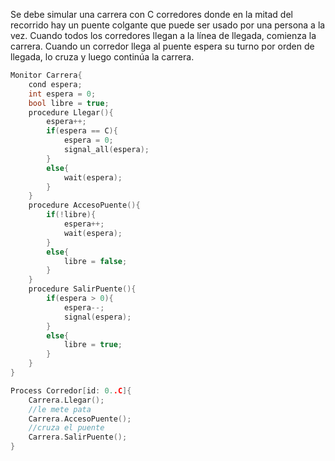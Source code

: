 Se debe simular una carrera con C corredores donde en la mitad del recorrido hay un puente colgante que puede ser usado por una persona a la vez. Cuando todos los corredores llegan a la línea de llegada, comienza la carrera. Cuando un corredor llega al puente espera su turno por orden de llegada, lo cruza y luego continúa la carrera.

```c
Monitor Carrera{
	cond espera;
	int espera = 0;
	bool libre = true;
	procedure Llegar(){
		espera++;
		if(espera == C){
			espera = 0;
			signal_all(espera);
		}
		else{
			wait(espera);
		}
	}
	procedure AccesoPuente(){
		if(!libre){
			espera++;
			wait(espera);
		}
		else{
			libre = false;
		}
	}
	procedure SalirPuente(){
		if(espera > 0){
			espera--;
			signal(espera);
		}
		else{
			libre = true;
		}
	}
}

Process Corredor[id: 0..C]{
	Carrera.Llegar();
	//le mete pata
	Carrera.AccesoPuente();
	//cruza el puente
	Carrera.SalirPuente();
}
```